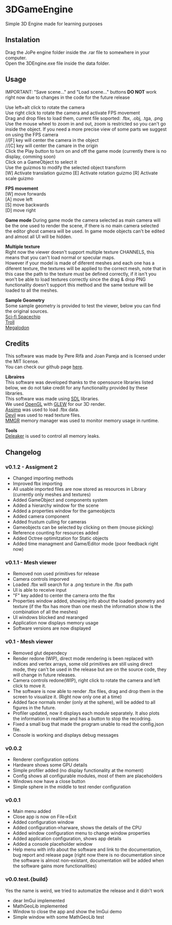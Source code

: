 # 3DGameEngine
Simple 3D Engine made for learning purposes

## Instalation
Drag the JoPe engine folder inside the .rar file to somewhere in your computer.   
Open the 3DEngine.exe file inside the data folder.

## Usage 
IMPORTANT: "Save scene..." and "Load scene..." buttons **DO NOT** work right now due to changes in the code for the future release 

Use left+alt click to rotate the camera    
Use right click to rotate the camera and activate FPS movement    
Drag and drop files to load them, current file soported: .fbx, .obj, .tga, .png        
Use the mouse wheel to zoom in and out, zoom is restricted so you can't go inside the object. If you need a more precise view of some parts we suggest on using the FPS camera       
//[F] key will center the camera in the object       
//[C] key will center the camare in the origin        
Click the Play button to turn on and off the game mode (currently there is no display, comming soon)      
Click on a GameObject to select it     
Use the guizmos to modify the selected object transform       
[W] Activate translation guizmo
[E] Activate rotation guizmo
[R] Activate scale guizmo


**FPS movement**   
[W] move forwards   
[A] move left   
[S] move backwards   
[D] move right   

**Game mode**
During game mode the camera selected as main camera will be the one used to render the scene, if there is no main camera selected the editor ghost camera will be used.
In game mode objects can't be edited and almost all UI will be hidden.

**Multiple texture**   
Right now the viewer doesn't support multiple texture CHANNELS, this means that you can't load normal or specular maps.   
However if your model is made of diferent meshes and each one has a diferent texture, the textures will be applied to the correct mesh, note that in this case the path to the texture must be defined correctly, if it isn't you won't be able to load textures correctly since the drag & drop PNG functionality doesn't support this method and the same texture will be loaded to all the meshes.   

**Sample Geometry**    
Some sample geometry is provided to test the viewer, below you can find the original sources.    
[Sci-fi Spacechip](https://www.cgtrader.com/free-3d-models/space/spaceship/sf-imperial-corvette-f3)     
[Troll](https://www.cgtrader.com/free-3d-models/character/fantasy/earthborn-troll)   
[Megalodon](https://free3d.com/3d-model/megalodon-battlefield-4-67390.html)

## Credits 
This software was made by Pere Rifà and Joan Pareja and is licensed under the MIT license.    
You can check our github page [here](https://github.com/PatatesIDracs/3DGameEngine).

**Libraires**    
This software was developed thanks to the opensource libraries listed below, we do not take credit for any functionality provided by these libraries.     
This software was made using [SDL](https://www.libsdl.org/) libraries.      
We used [OpenGL](https://www.opengl.org/) with [GLEW](http://glew.sourceforge.net/) for our 3D render.     
[Assimp](http://assimp.sourceforge.net/) was used to load .fbx data.      
[Devil](http://openil.sourceforge.net/) was used to read texture files.     
[MMGR](http://www.paulnettle.com/) memory manager was used to monitor memory usage in runtime.    

  
**Tools**    
[Deleaker](http://www.deleaker.com/) is used to control all memory leaks.


## Changelog
### v0.1.2 - Assigment 2
* Changed importing methods
* Improved fbx importing
* All usable imported files are now stored as resources in Library (currently only meshes and textures)
* Added GameObject and components system
* Added a hierarchy window for the scene
* Added a properties window for the gameobjects
* Added camera component
* Added frustum culling for cameras	
* Gameobjects can be selected by clicking on them (mouse picking)
* Reference counting for resources added
* Added Octree optimitzation for Static objects
* Added time managment and Game/Editor mode (poor feedback right now)

### v0.1.1 - Mesh viewer
* Removed non used primitives for release
* Camera controls imporved
* Loaded .fbx will search for a .png texture in the .fbx path
* UI is able to receive input
* "F" key added to center the camera onto the fbx
* Properties window added, showing info about the loaded geometry and texture (if the fbx has more than one mesh the information show is the combination of all the meshes)
* UI windows blocked and rearanged
* Application now displays memory usage
* Software versions are now displayed


### v0.1 - Mesh viewer
* Removed glut dependecy
* Render redone (WIP), direct mode rendering is been replaced with indices and vertex arrays, some old primitives are still using direct mode, they can't be used in the release but are on the source code, they will change in future releases.
* Camera controls redone(WIP), right click to rotate the camera and left click to move it.
* The software is now able to render .fbx files, drag and drop them in the screen to visualize it. (Right now only one at a time)
* Added face normals render (only at the sphere), will be added to all figures in the future.
* Profiler updated, now it displays each module separately. It also plots the information in realtime and has a button to stop the recodring.
* Fixed a small bug that made the program unable to read the config.json file.
* Console is working and displays debug messages

### v0.0.2
* Renderer configuration options
* Hardware shows some GPU details
* Simple profiler added (no display functionality at the moment)
* Config shows all configurable modules, most of them are placeholders
* Windows now have a close button
* Simple sphere in the middle to test render configuration

### v0.0.1
* Main menu added
* Close app is now on File->Exit
* Added configuration window
* Added configuration->harware, shows the details of the CPU
* Added window configuration menu to change window properties
* Added application configuration, shows app details
* Added a console placeholder window
* Help menu with info about the software and link to the documentation, bug report and release page
(right now there is no documentation since the software is almost non-existant, documentation will be added when the software gains more functionalities)

### v0.0.test.{build}
Yes the name is weird, we tried to automatize the release and it didn't work
* dear ImGui implemented
* MathGeoLib implemented
* Window to close the app and show the ImGui demo
* Simple window with some MathGeoLib test
